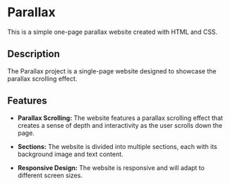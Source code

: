 # Parallax

This is a simple one-page parallax website created with HTML and CSS.

## Description

The Parallax project is a single-page website designed to showcase the parallax scrolling effect. 

## Features

- **Parallax Scrolling:** The website features a parallax scrolling effect that creates a sense of depth and interactivity as the user scrolls down the page.

- **Sections:** The website is divided into multiple sections, each with its background image and text content.

- **Responsive Design:** The website is responsive and will adapt to different screen sizes.

